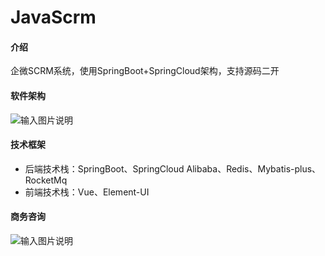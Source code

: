 # JavaScrm

#### 介绍
企微SCRM系统，使用SpringBoot+SpringCloud架构，支持源码二开

#### 软件架构
![输入图片说明](https://javascrm-1313444630.cos.ap-guangzhou.myqcloud.com/image/System-Architecture-diagram.png "在这里输入图片标题")

#### 技术框架

- 后端技术栈：SpringBoot、SpringCloud Alibaba、Redis、Mybatis-plus、RocketMq
- 前端技术栈：Vue、Element-UI

#### 商务咨询
![输入图片说明](https://javascrm-1313444630.cos.ap-guangzhou.myqcloud.com/image/channlCode.png "在这里输入图片标题")
